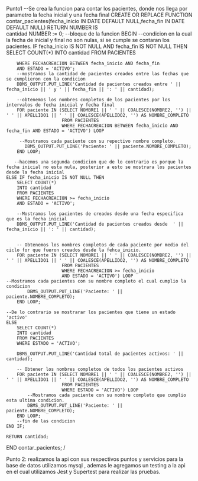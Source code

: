 
Punto1
--Se crea la funcion para contar los pacientes, donde nos llega por parametro la fecha inicial y una fecha final
CREATE OR REPLACE FUNCTION contar_pacientes(fecha_inicio IN DATE DEFAULT NULL,fecha_fin IN DATE DEFAULT NULL) RETURN NUMBER IS    
 cantidad NUMBER := 0;
--bloque de la funcion
BEGIN
	--condicion en la cual la fecha de inicial y final no son nulas, si se cumple se contaran los pacientes.
    IF fecha_inicio IS NOT NULL AND fecha_fin IS NOT NULL THEN
        SELECT COUNT(*)
        INTO cantidad
        FROM PACIENTES
	
        WHERE FECHACREACION BETWEEN fecha_inicio AND fecha_fin
        AND ESTADO = 'ACTIVO';
        --mostramos la cantidad de pacientes creados entre las fechas que se cumplieron con la condicion
        DBMS_OUTPUT.PUT_LINE('Cantidad de pacientes creados entre ' || fecha_inicio || ' y ' || fecha_fin || ': ' || cantidad);
        
        --obtenemos los nombres completos de los pacientes por los intervalos de fecha inicial y fecha final
        FOR paciente IN (SELECT NOMBRE1 || ' ' || COALESCE(NOMBRE2, '') || ' ' || APELLIDO1 || ' ' || COALESCE(APELLIDO2, '') AS NOMBRE_COMPLETO
                         FROM PACIENTES
                         WHERE FECHACREACION BETWEEN fecha_inicio AND fecha_fin AND ESTADO = 'ACTIVO') LOOP

         --Mostramos cada paciente con su repectivo nombre completo.
		   DBMS_OUTPUT.PUT_LINE('Paciente: ' || paciente.NOMBRE_COMPLETO);
        END LOOP;

       --hacemos una segunda condicion que de lo contrario es porque la fecha inicial no esta nula, posterior a esto se mostrara los pacientes desde la fecha inicial  
    ELSE IF fecha_inicio IS NOT NULL THEN
        SELECT COUNT(*)
        INTO cantidad
        FROM PACIENTES
        WHERE FECHACREACION >= fecha_inicio
        AND ESTADO = 'ACTIVO';

        --Mostramos los pacientes de creados desde una fecha especifica que es la fecha inicial
        DBMS_OUTPUT.PUT_LINE('Cantidad de pacientes creados desde  ' || fecha_inicio || ': ' || cantidad);

       
        -- Obtenemos los nombres completos de cada paciente por medio del ciclo for que fueron creados desde la fehca_inicio.
        FOR paciente IN (SELECT NOMBRE1 || ' ' || COALESCE(NOMBRE2, '') || ' ' || APELLIDO1 || ' ' || COALESCE(APELLIDO2, '') AS NOMBRE_COMPLETO
                         FROM PACIENTES
                         WHERE FECHACREACION >= fecha_inicio
                         AND ESTADO = 'ACTIVO') LOOP
	--Mostramos cada pacientes con su nombre completo el cual cumplio la condicion
            DBMS_OUTPUT.PUT_LINE('Paciente: ' || paciente.NOMBRE_COMPLETO);
        END LOOP;
    
    --De lo contrario se mostrarar los pacientes que tiene un estado 'activo'  
    ELSE
        SELECT COUNT(*)
        INTO cantidad
        FROM PACIENTES
        WHERE ESTADO = 'ACTIVO';
        
        DBMS_OUTPUT.PUT_LINE('Cantidad total de pacientes activos: ' || cantidad);
        
        -- Obtener los nombres completos de todos los pacientes activos
        FOR paciente IN (SELECT NOMBRE1 || ' ' || COALESCE(NOMBRE2, '') || ' ' || APELLIDO1 || ' ' || COALESCE(APELLIDO2, '') AS NOMBRE_COMPLETO
                         FROM PACIENTES
                         WHERE ESTADO = 'ACTIVO') LOOP
            --Mostramos cada paciente con su nombre completo que cumplio esta ultima condicion.
            DBMS_OUTPUT.PUT_LINE('Paciente: ' || paciente.NOMBRE_COMPLETO);
        END LOOP;
        --fin de las condicion
    END IF;
    
    RETURN cantidad;
END contar_pacientes;
/

Punto 2:
realizamos la api con sus respectivos puntos y servicios para la base de datos utilizamos mysql , ademas le agregamos un testing a la api en el cual utilizamos
Jest y Supertest para realizar las pruebas.
